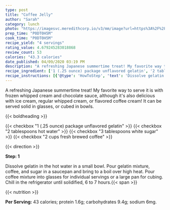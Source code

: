 ```yaml
---
type: post
title: "Coffee Jelly"
author: "Sarah"
category: lunch
photo: "https://imagesvc.meredithcorp.io/v3/mm/image?url=https%3A%2F%2Fimages.media-allrecipes.com%2Fuserphotos%2F2179143.jpg"
prep_time: "P0DT0H5M"
cook_time: "P0DT0H5M"
recipe_yield: "4 servings"
rating_value: 4.679245283018868
review_count: 53
calories: "43.3 calories"
date_published: 04/09/2020 03:19 PM
description: "A refreshing Japanese summertime treat! My favorite way to serve it is with frozen whipped cream and chocolate sauce, although it's also delicious with ice cream, regular whipped cream, or flavored coffee cream! It can be served solid in glasses, or cubed in bowls."
recipe_ingredient: ['1 (.25 ounce) package unflavored gelatin', '2 tablespoons hot water', '3 tablespoons white sugar', '2 cups fresh brewed coffee ']
recipe_instructions: [{'@type': 'HowToStep', 'text': 'Dissolve gelatin in the hot water in a small bowl. Pour gelatin mixture, coffee, and sugar in a saucepan and bring to a boil over high heat. Pour coffee mixture into glasses for individual servings or a large pan for cubing. Chill in the refrigerator until solidified, 6 to 7 hours.\n'}]
---
```


A refreshing Japanese summertime treat! My favorite way to serve it is with frozen whipped cream and chocolate sauce, although it's also delicious with ice cream, regular whipped cream, or flavored coffee cream! It can be served solid in glasses, or cubed in bowls. 

{{< boldheading >}}

{{< checkbox "1 (.25 ounce) package unflavored gelatin" >}}
{{< checkbox "2 tablespoons hot water" >}}
{{< checkbox "3 tablespoons white sugar" >}}
{{< checkbox "2 cups fresh brewed coffee" >}}


{{< direction >}}

**Step: 1**

Dissolve gelatin in the hot water in a small bowl. Pour gelatin mixture, coffee, and sugar in a saucepan and bring to a boil over high heat. Pour coffee mixture into glasses for individual servings or a large pan for cubing. Chill in the refrigerator until solidified, 6 to 7 hours.{{< span >}}

{{< nutrition >}}

**Per Serving:** 43 calories; protein 1.6g; carbohydrates 9.4g; sodium 6mg.